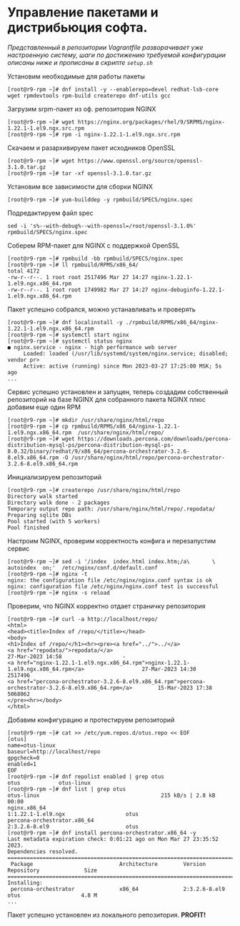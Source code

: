 # Управление пакетами и дистрибьюция софта.
*Представленный в репозитории Vagrantfile разворачивает уже настроенную систему, шаги по достижению требуемой конфигурации описаны ниже и прописаны в скрипте `setup.sh`*

Установим необходимые для работы пакеты
```
[root@r9-rpm ~]# dnf install -y --enablerepo=devel redhat-lsb-core wget rpmdevtools rpm-build createrepo dnf-utils gcc
```
Загрузим srpm-пакет из оф. репозитория NGINX
```
[root@r9-rpm ~]# wget https://nginx.org/packages/rhel/9/SRPMS/nginx-1.22.1-1.el9.ngx.src.rpm
[root@r9-rpm ~]# rpm -i nginx-1.22.1-1.el9.ngx.src.rpm
```
Скачаем и разархивируем пакет исходников OpenSSL
```
[root@r9-rpm ~]# wget https://www.openssl.org/source/openssl-3.1.0.tar.gz
[root@r9-rpm ~]# tar -xf openssl-3.1.0.tar.gz
```
Установим все зависимости для сборки NGINX
```
[root@r9-rpm ~]# yum-builddep -y rpmbuild/SPECS/nginx.spec
```
Подредактируем файл spec
```
sed -i 's%--with-debug%--with-openssl=/root/openssl-3.1.0%' rpmbuild/SPECS/nginx.spec
```
Соберем RPM-пакет для NGINX с поддержкой OpenSSL
```
[root@r9-rpm ~]# rpmbuild -bb rpmbuild/SPECS/nginx.spec
[root@r9-rpm ~]# ll rpmbuild/RPMS/x86_64/
total 4172
-rw-r--r--. 1 root root 2517496 Mar 27 14:27 nginx-1.22.1-1.el9.ngx.x86_64.rpm
-rw-r--r--. 1 root root 1749982 Mar 27 14:27 nginx-debuginfo-1.22.1-1.el9.ngx.x86_64.rpm
```
Пакет успешно собрался, можно устанавливать и проверять
```
[root@r9-rpm ~]# dnf localinstall -y ./rpmbuild/RPMS/x86_64/nginx-1.22.1-1.el9.ngx.x86_64.rpm
[root@r9-rpm ~]# systemctl start nginx
[root@r9-rpm ~]# systemctl status nginx
● nginx.service - nginx - high performance web server
     Loaded: loaded (/usr/lib/systemd/system/nginx.service; disabled; vendor pr>
     Active: active (running) since Mon 2023-03-27 17:25:00 MSK; 5s ago
...
```
Сервис успешно установлен и запущен, тепeрь создадим собственный репозиторий на базе NGINX для собранного пакета NGINX плюс добавим еще один RPM
```
[root@r9-rpm ~]# mkdir /usr/share/nginx/html/repo
[root@r9-rpm ~]# cp rpmbuild/RPMS/x86_64/nginx-1.22.1-1.el9.ngx.x86_64.rpm  /usr/share/nginx/html/repo/
[root@r9-rpm ~]# wget https://downloads.percona.com/downloads/percona-distribution-mysql-ps/percona-distribution-mysql-ps-8.0.32/binary/redhat/9/x86_64/percona-orchestrator-3.2.6-8.el9.x86_64.rpm -O /usr/share/nginx/html/repo/percona-orchestrator-3.2.6-8.el9.x86_64.rpm
```
Инициализируем репозиторий
```
[root@r9-rpm ~]# createrepo /usr/share/nginx/html/repo
Directory walk started
Directory walk done - 2 packages
Temporary output repo path: /usr/share/nginx/html/repo/.repodata/
Preparing sqlite DBs
Pool started (with 5 workers)
Pool finished
```
Настроим NGINX, проверим корректность конфига и перезапустим сервис
```
[root@r9-rpm ~]# sed -i '/index  index.html index.htm;/a\       \ autoindex  on;'  /etc/nginx/conf.d/default.conf
[root@r9-rpm ~]# nginx -t
nginx: the configuration file /etc/nginx/nginx.conf syntax is ok
nginx: configuration file /etc/nginx/nginx.conf test is successful
[root@r9-rpm ~]# nginx -s reload
```
Проверим, что NGINX корректно отдает страничку репозитория
```
[root@r9-rpm ~]# curl -a http://localhost/repo/
<html>
<head><title>Index of /repo/</title></head>
<body>
<h1>Index of /repo/</h1><hr><pre><a href="../">../</a>
<a href="repodata/">repodata/</a>                                          27-Mar-2023 14:58                   -
<a href="nginx-1.22.1-1.el9.ngx.x86_64.rpm">nginx-1.22.1-1.el9.ngx.x86_64.rpm</a>                  27-Mar-2023 14:30             2517496
<a href="percona-orchestrator-3.2.6-8.el9.x86_64.rpm">percona-orchestrator-3.2.6-8.el9.x86_64.rpm</a>        15-Mar-2023 17:38             5068062
</pre><hr></body>
</html>
```
Добавим конфигурацию и протестируем репозиторий
```
[root@r9-rpm ~]# cat >> /etc/yum.repos.d/otus.repo << EOF
[otus]
name=otus-linux
baseurl=http://localhost/repo
gpgcheck=0
enabled=1
EOF
[root@r9-rpm ~]# dnf repolist enabled | grep otus
otus            otus-linux
[root@r9-rpm ~]# dnf list | grep otus
otus-linux                                      215 kB/s | 2.8 kB     00:00
nginx.x86_64                                                                             1:1.22.1-1.el9.ngx                   otus
percona-orchestrator.x86_64                                                              2:3.2.6-8.el9                        otus
[root@r9-rpm ~]# dnf install percona-orchestrator.x86_64 -y
Last metadata expiration check: 0:01:21 ago on Mon Mar 27 23:35:52 2023.
Dependencies resolved.
===============================================================================================================
 Package                           Architecture        Version                    Repository              Size
===============================================================================================================
Installing:
 percona-orchestrator              x86_64              2:3.2.6-8.el9              otus                   4.8 M
...
```
Пакет успешно установлен из локального репозитория. **PROFIT!**